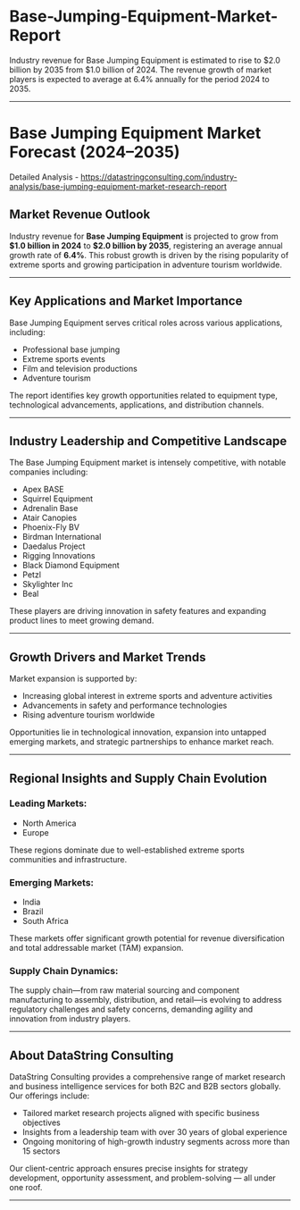 # Base-Jumping-Equipment-Market-Report

Industry revenue for Base Jumping Equipment is estimated to rise to $2.0 billion by 2035 from $1.0 billion of 2024. The revenue growth of market players is expected to average at 6.4% annually for the period 2024 to 2035.

---

# **Base Jumping Equipment Market Forecast (2024–2035)**

Detailed Analysis - https://datastringconsulting.com/industry-analysis/base-jumping-equipment-market-research-report

## **Market Revenue Outlook**

Industry revenue for **Base Jumping Equipment** is projected to grow from **\$1.0 billion in 2024** to **\$2.0 billion by 2035**, registering an average annual growth rate of **6.4%**. This robust growth is driven by the rising popularity of extreme sports and growing participation in adventure tourism worldwide.

---

## **Key Applications and Market Importance**

Base Jumping Equipment serves critical roles across various applications, including:

* Professional base jumping
* Extreme sports events
* Film and television productions
* Adventure tourism

The report identifies key growth opportunities related to equipment type, technological advancements, applications, and distribution channels.

---

## **Industry Leadership and Competitive Landscape**

The Base Jumping Equipment market is intensely competitive, with notable companies including:

* Apex BASE
* Squirrel Equipment
* Adrenalin Base
* Atair Canopies
* Phoenix-Fly BV
* Birdman International
* Daedalus Project
* Rigging Innovations
* Black Diamond Equipment
* Petzl
* Skylighter Inc
* Beal

These players are driving innovation in safety features and expanding product lines to meet growing demand.

---

## **Growth Drivers and Market Trends**

Market expansion is supported by:

* Increasing global interest in extreme sports and adventure activities
* Advancements in safety and performance technologies
* Rising adventure tourism worldwide

Opportunities lie in technological innovation, expansion into untapped emerging markets, and strategic partnerships to enhance market reach.

---

## **Regional Insights and Supply Chain Evolution**

### **Leading Markets:**

* North America
* Europe

These regions dominate due to well-established extreme sports communities and infrastructure.

### **Emerging Markets:**

* India
* Brazil
* South Africa

These markets offer significant growth potential for revenue diversification and total addressable market (TAM) expansion.

### **Supply Chain Dynamics:**

The supply chain—from raw material sourcing and component manufacturing to assembly, distribution, and retail—is evolving to address regulatory challenges and safety concerns, demanding agility and innovation from industry players.

---

## **About DataString Consulting**

DataString Consulting provides a comprehensive range of market research and business intelligence services for both B2C and B2B sectors globally. Our offerings include:

* Tailored market research projects aligned with specific business objectives
* Insights from a leadership team with over 30 years of global experience
* Ongoing monitoring of high-growth industry segments across more than 15 sectors

Our client-centric approach ensures precise insights for strategy development, opportunity assessment, and problem-solving — all under one roof.

---
